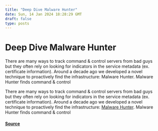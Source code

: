 ```yaml
---
title: "Deep Dive Malware Hunter"
date: Sun, 14 Jan 2024 18:28:29 GMT
draft: false
type: posts
---
```

# Deep Dive Malware Hunter





There are many ways to track command &amp; control servers from bad guys but they often rely on looking for indicators in the service metadata (ex. certificate information). Around a decade ago we developed a novel technique to proactively find the infrastructure: Malware Hunter. Malware Hunter finds command &amp; control

There are many ways to track command & control servers from bad guys but they often rely on looking for indicators in the service metadata (ex. certificate information). Around a decade ago we developed a novel technique to proactively find the infrastructure: [Malware Hunter](https://malware-hunter.shodan.io/). Malware Hunter finds command & control

#### [Source](https://blog.shodan.io/deep-dive-malware-hunter/)

